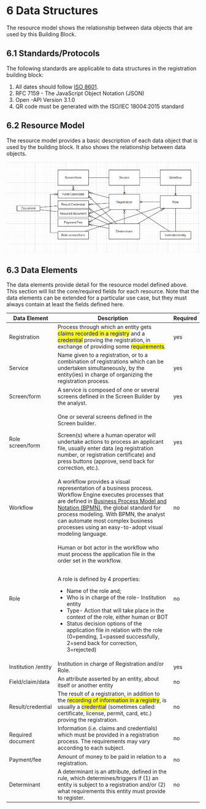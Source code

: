 # 6 Data Structures

The resource model shows the relationship between data objects that are used by this Building Block.

## 6.1  Standards/Protocols

The following standards are applicable to data structures in the registration building block:

1. All dates should follow [ISO 8601](http://en.wikipedia.org/wiki/ISO\_8601).
2. RFC 7159 - The JavaScript Object Notation (JSON)
3. Open -API Version 3.1.0
4. QR code must be generated with the ISO/IEC 18004:2015 standard

## 6.2  Resource Model

The resource model provides a basic description of each data object that is used by the building block. It also shows the relationship between data objects.

![Illustration 4 - Resource model. See editable diagram here](../.gitbook/assets/image16.png)

## 6.3 Data Elements  <a href="#docs-internal-guid-719783cd-7fff-5c75-35f4-db5323cd903f" id="docs-internal-guid-719783cd-7fff-5c75-35f4-db5323cd903f"></a>

The data elements provide detail for the resource model defined above. This section will list the core/required fields for each resource.  Note that the data elements can be extended for a particular use case, but they must always contain at least the fields defined here.

| Data Element        | Description                                                                                                                                                                                                                                                                                                                                                                                                                                                                                                              | Required |
| ------------------- | ------------------------------------------------------------------------------------------------------------------------------------------------------------------------------------------------------------------------------------------------------------------------------------------------------------------------------------------------------------------------------------------------------------------------------------------------------------------------------------------------------------------------ | -------- |
| Registration        | Process through which an entity gets <mark style="color:blue;">claims recorded in a registry</mark> and a <mark style="color:blue;">credential</mark> proving the registration, in exchange of providing some <mark style="color:blue;">requirements</mark>.                                                                                                                                                                                                                                                             | yes      |
| Service             | Name given to a registration, or to a combination of registrations which can be undertaken simultaneously, by the entity(ies) in charge of organizing the registration process.                                                                                                                                                                                                                                                                                                                                          | yes      |
| Screen/form         | A service is composed of one or several screens defined in the Screen Builder by the analyst.                                                                                                                                                                                                                                                                                                                                                                                                                            | yes      |
| Role screen/form    | <p>One or several screens defined in the Screen builder.    </p><p>Screen(s) where a human operator will undertake actions to process an applicant file, usually enter data (eg registration number, or registration certificate) and press buttons (approve, send back for correction, etc.).</p>                                                                                                                                                                                                                       | yes      |
| Workflow            | A workflow provides a visual representation of a business process. Workflow Engine executes processes that are defined in [Business Process Model and Notation (BPMN)](https://camunda.com/bpmn/), the global standard for process modeling. With BPMN, the analyst can automate most complex business processes using an easy-to-adopt visual modeling language.                                                                                                                                                        | no       |
| Role                | <p>Human or bot actor in the workflow who must process the application file in the order set in  the workflow. </p><p><br>A role is defined by 4 properties:</p><ul><li>Name of the role and; </li><li>Who is in charge of the role- Institution entity</li><li>Type- Action that will take place in the context of the role, either human or BOT</li><li>Status decision options of the application file in relation with the role (0=pending, 1=passed successfully, 2=send back for correction, 3=rejected)</li></ul> | no       |
| Institution /entity | Institution in charge of Registration and/or Role.                                                                                                                                                                                                                                                                                                                                                                                                                                                                       | yes      |
| Field/claim/data    | An attribute asserted by an entity, about itself or another entity                                                                                                                                                                                                                                                                                                                                                                                                                                                       | no       |
| Result/credential   | The result of a registration, in addition to the <mark style="color:blue;">recording of information in a registry</mark>, is usually a <mark style="color:blue;">credential</mark> (sometimes called: certificate, license, permit, card, etc.) proving the registration.                                                                                                                                                                                                                                                | no       |
| Required document   | Information (i.e. claims and credentials) which must be provided in a registration process. The requirements may vary according to each subject.                                                                                                                                                                                                                                                                                                                                                                         | no       |
| Payment/fee         | Amount of money to be paid in relation to a registration.                                                                                                                                                                                                                                                                                                                                                                                                                                                                | no       |
| Determinant         | A determinant is an attribute, defined in the rule, which determines/triggers if (1) an entity is subject to a registration and/or (2) what requirements this entity must provide to register.                                                                                                                                                                                                                                                                                                                           | no       |
